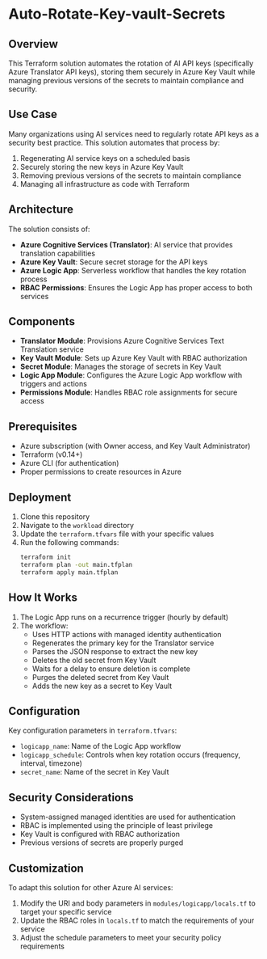# Auto-Rotate-Key-vault-Secrets

## Overview
This Terraform solution automates the rotation of AI API keys (specifically Azure Translator API keys), storing them securely in Azure Key Vault while managing previous versions of the secrets to maintain compliance and security.

## Use Case
Many organizations using AI services need to regularly rotate API keys as a security best practice. This solution automates that process by:
1. Regenerating AI service keys on a scheduled basis
2. Securely storing the new keys in Azure Key Vault
3. Removing previous versions of the secrets to maintain compliance
4. Managing all infrastructure as code with Terraform

## Architecture
The solution consists of:
- **Azure Cognitive Services (Translator)**: AI service that provides translation capabilities
- **Azure Key Vault**: Secure secret storage for the API keys
- **Azure Logic App**: Serverless workflow that handles the key rotation process
- **RBAC Permissions**: Ensures the Logic App has proper access to both services

## Components
- **Translator Module**: Provisions Azure Cognitive Services Text Translation service
- **Key Vault Module**: Sets up Azure Key Vault with RBAC authorization
- **Secret Module**: Manages the storage of secrets in Key Vault
- **Logic App Module**: Configures the Azure Logic App workflow with triggers and actions
- **Permissions Module**: Handles RBAC role assignments for secure access

## Prerequisites
- Azure subscription (with Owner access, and Key Vault Administrator)
- Terraform (v0.14+)
- Azure CLI (for authentication)
- Proper permissions to create resources in Azure

## Deployment
1. Clone this repository
2. Navigate to the `workload` directory
3. Update the `terraform.tfvars` file with your specific values
4. Run the following commands:
    ```bash
    terraform init
    terraform plan -out main.tfplan
    terraform apply main.tfplan
    ```

## How It Works
1. The Logic App runs on a recurrence trigger (hourly by default)
2. The workflow:
   - Uses HTTP actions with managed identity authentication
   - Regenerates the primary key for the Translator service
   - Parses the JSON response to extract the new key
   - Deletes the old secret from Key Vault
   - Waits for a delay to ensure deletion is complete
   - Purges the deleted secret from Key Vault
   - Adds the new key as a secret to Key Vault

## Configuration
Key configuration parameters in `terraform.tfvars`:
- `logicapp_name`: Name of the Logic App workflow
- `logicapp_schedule`: Controls when key rotation occurs (frequency, interval, timezone)
- `secret_name`: Name of the secret in Key Vault

## Security Considerations
- System-assigned managed identities are used for authentication
- RBAC is implemented using the principle of least privilege
- Key Vault is configured with RBAC authorization
- Previous versions of secrets are properly purged

## Customization
To adapt this solution for other Azure AI services:
1. Modify the URI and body parameters in `modules/logicapp/locals.tf` to target your specific service
2. Update the RBAC roles in `locals.tf` to match the requirements of your service
3. Adjust the schedule parameters to meet your security policy requirements
